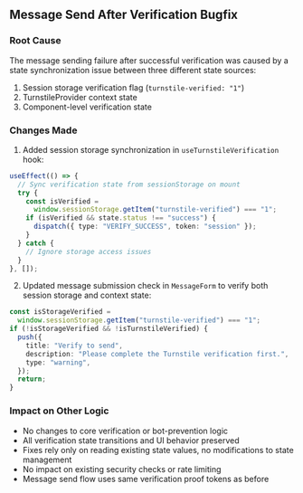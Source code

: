 ## Message Send After Verification Bugfix

### Root Cause

The message sending failure after successful verification was caused by a state synchronization issue between three different state sources:

1. Session storage verification flag (`turnstile-verified: "1"`)
2. TurnstileProvider context state
3. Component-level verification state

### Changes Made

1. Added session storage synchronization in `useTurnstileVerification` hook:

```typescript
useEffect(() => {
  // Sync verification state from sessionStorage on mount
  try {
    const isVerified =
      window.sessionStorage.getItem("turnstile-verified") === "1";
    if (isVerified && state.status !== "success") {
      dispatch({ type: "VERIFY_SUCCESS", token: "session" });
    }
  } catch {
    // Ignore storage access issues
  }
}, []);
```

2. Updated message submission check in `MessageForm` to verify both session storage and context state:

```typescript
const isStorageVerified =
  window.sessionStorage.getItem("turnstile-verified") === "1";
if (!isStorageVerified && !isTurnstileVerified) {
  push({
    title: "Verify to send",
    description: "Please complete the Turnstile verification first.",
    type: "warning",
  });
  return;
}
```

### Impact on Other Logic

- No changes to core verification or bot-prevention logic
- All verification state transitions and UI behavior preserved
- Fixes rely only on reading existing state values, no modifications to state management
- No impact on existing security checks or rate limiting
- Message send flow uses same verification proof tokens as before
